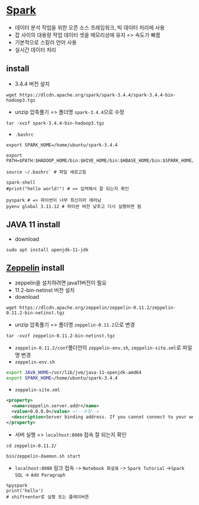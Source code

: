 # [Spark](https://spark.apache.org/)
- 데이터 분석 작업을 위한 오픈 소스 프레임워크, 빅 데이터 처리에 사용
- 잡 사이의 대용량 작업 데이터 셋을 메모리상에 유지 => 속도가 빠름
- 기본적으로 스칼라 언어 사용
- 실시간 데이터 처리

## install
- 3.4.4 버전 설치
```shell
wget https://dlcdn.apache.org/spark/spark-3.4.4/spark-3.4.4-bin-hadoop3.tgz
```
- unzip 압축풀기 => 폴더명 `spark-3.4.4`으로 수정
```shell
tar -xvzf spark-3.4.4-bin-hadoop3.tgz
```
- `.bashrc`
```bashrc
export SPARK_HOME=/home/ubuntu/spark-3.4.4

export PATH=$PATH:$HADOOP_HOME/bin:$HIVE_HOME/bin:$HBASE_HOME/bin:$SPARK_HOME/bin
```
```shell
source ~/.bashrc` # 파일 새로고침

spark-shell
#print("hello world!") # => 입력해서 잘 되는지 확인

pyspark # => 파이썬이 너무 최신이라 에러남
pyenv global 3.11.12 # 파이썬 버전 낮추고 다시 실행하면 됨
```

## JAVA 11 install
- download
```shell
sudo apt install openjdk-11-jdk
```

## [Zeppelin](https://zeppelin.apache.org/) install
- zeppelin을 설치하려면 java11버전이 필요
- 11.2-bin-netinst 버전 설치
- download
```shell
wget https://dlcdn.apache.org/zeppelin/zeppelin-0.11.2/zeppelin-0.11.2-bin-netinst.tgz
```
- unzip 압축풀기 => 폴더명 `zeppelin-0.11.2`으로 변경
```shell
tar -xvzf zeppelin-0.11.2-bin-netinst.tgz
```
- `zeppelin-0.11.2/conf`폴더안의 `zeppelin-env.sh`, `zeppelin-site.xml`로 파일명 변경
- `zeppelin-env.sh`
```sh
export JAVA_HOME=/usr/lib/jvm/java-11-openjdk-amd64
export SPARK_HOME=/home/ubuntu/spark-3.4.4
```
- `zeppelin-site.xml`
```xml
<property>
  <name>zeppelin.server.addr</name>
  <value>0.0.0.0</value> <!--수정-->
  <description>Server binding address. If you cannot connect to your web browser on WSL or Windows, change 127.0.0.1 to 0.0.0.0. It, however, causes security issues when you open your machine to the public</description>
</property>
```
- 서버 실행 => `localhost:8080` 접속 잘 되는지 확인
```shell
cd zeppelin-0.11.2/

bin/zeppelin-daemon.sh start
```
- `localhost:8080` 링크 접속 -> `Notebook 화살표` -> `Spark Tutorial` ->`Spark SQL` -> `Add Paragraph`
```zpln
%pyspark
print('hello')
# shift+enter로 실행 또는 플레이버튼
```